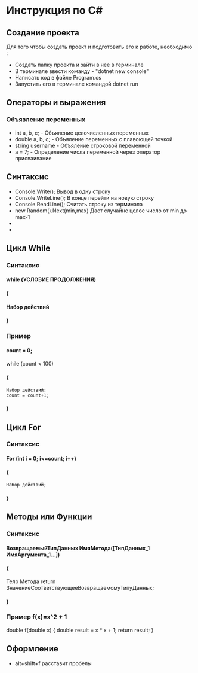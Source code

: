 # Инструкция по C#
## Создание проекта
Для того чтобы создать проект и подготовить его к работе, необходимо :
* Создать папку проекта и зайти в нее в терминале
* В терминале ввести команду - "dotnet new console"
* Написать код в файле Program.cs
* Запустить его в терминале командой dotnet run

## Операторы и выражения 
### Объявление переменных
* int a, b, c; - Объяление целочисленных переменных
* double a, b, c; - Объяление переменных c плавоющей точкой
* string username - Объяление строковой переменной
* a = 7; - Определение числа переменной через оператор присваивание

## Синтаксис 

* Console.Write(); Вывод в одну строку
* Console.WriteLine(); В конце перейти на новую строку
* Console.ReadLine(); Считать строку из терминала
* new Random().Next(min,max) Даст случайне целое число от min до max-1  
* 
* 
## Цикл While
### Синтаксис

#### while (УСЛОВИЕ ПРОДОЛЖЕНИЯ)
#### {
####    Набор действий
#### }
### Пример
#### count = 0;
while (count < 100)
#### {
    Набор действий;
    count = count+1;
#### }
## Цикл For
### Синтаксис 
#### For (int i = 0; i<=count; i++)
#### {
    Набор действий;
#### }


## Методы или Функции
### Синтаксис
#### ВозвращаемыйТипДанных ИмяМетода([ТипДанных_1 ИмяАргумента_1...])
#### {
Тело Метода
return ЗначениеСоответствующееВозвращаемомуТипуДанных;
#### }
### Пример f(x)=x^2 + 1
double f(double x)
{
    double result = x * x + 1;
    return result;
}


## Оформление 
* alt+shift+f расставит пробелы
